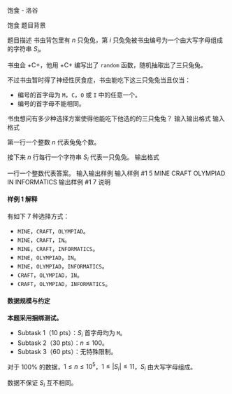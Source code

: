 



饱食 - 洛谷














饱食
题目背景


题目描述
书虫背包里有 $n$ 只兔兔，第 $i$ 只兔兔被书虫编号为一个由大写字母组成的字符串 $S_i$。

书虫会 +C+，他用 +C+ 编写出了 `random` 函数，随机抽取出了三只兔兔。

不过书虫暂时得了神经性厌食症，书虫能吃下这三只兔兔当且仅当：

- 编号的首字母为 `M`，`C`，`O` 或 `I` 中的任意一个。
- 编号的首字母不能相同。

书虫想问有多少种选择方案使得他能吃下他选的的三只兔兔？
输入输出格式
输入格式

第一行一个整数 $n$ 代表兔兔个数。

接下来 $n$ 行每行一个字符串 $S_i$ 代表一只兔兔。
输出格式

一行一个整数代表答案。
输入输出样例
输入样例 #1
5
MINE
CRAFT
OLYMPIAD
IN
INFORMATICS
输出样例 #1
7
说明
#### 样例 1 解释

有如下 $7$ 种选择方式：

- `MINE`，`CRAFT`，`OLYMPIAD`。
- `MINE`，`CRAFT`，`IN`。
- `MINE`，`CRAFT`，`INFORMATICS`。
- `MINE`，`OLYMPIAD`，`IN`。
- `MINE`，`OLYMPIAD`，`INFORMATICS`。
- `CRAFT`，`OLYMPIAD`，`IN`。
- `CRAFT`，`OLYMPIAD`，`INFORMATICS`。

#### 数据规模与约定

**本题采用捆绑测试。**

- Subtask 1（10 pts）：$S_i$ 首字母均为 `M`。
- Subtask 2（30 pts）：$n \le 100$。
- Subtask 3（60 pts）：无特殊限制。

对于 $100\%$ 的数据，$1\le n\le10^5$，$1 \le |S_i| \le 11$，$S_i$ 由大写字母组成。

数据不保证 $S_i$ 互不相同。






